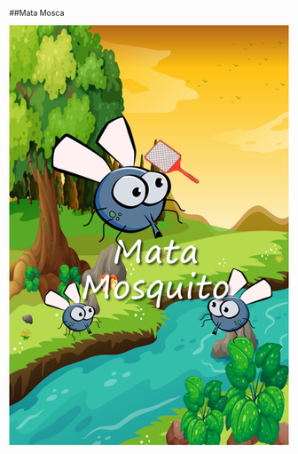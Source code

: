 ##Mata Mosca

![imagem do  munu inicial do jogo ](https://github.com/mauriciogirardi/jogo_mataMosca/blob/master/bg.png)
